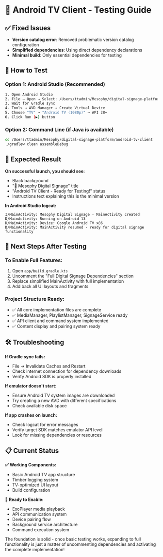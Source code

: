 # 🚀 Android TV Client - Testing Guide

## ✅ Fixed Issues
- **Version catalog error**: Removed problematic version catalog configuration
- **Simplified dependencies**: Using direct dependency declarations
- **Minimal build**: Only essential dependencies for testing

## 🔧 How to Test

### Option 1: Android Studio (Recommended)
```bash
1. Open Android Studio
2. File → Open → Select: /Users/ttadmin/Mesophy/digital-signage-platform/android-tv-client
3. Wait for Gradle sync
4. Tools → AVD Manager → Create Virtual Device
5. Choose "TV" → "Android TV (1080p)" → API 28+
6. Click Run (▶️) button
```

### Option 2: Command Line (if Java is available)
```bash
cd /Users/ttadmin/Mesophy/digital-signage-platform/android-tv-client
./gradlew clean assembleDebug
```

## 📱 Expected Result

**On successful launch, you should see:**
- Black background
- "🚀 Mesophy Digital Signage" title
- "Android TV Client - Ready for Testing!" status
- Instructions text explaining this is the minimal version

**In Android Studio logcat:**
```
I/MainActivity: Mesophy Digital Signage - MainActivity created
D/MainActivity: Running on Android 13
D/MainActivity: Device: Google Android TV x86
D/MainActivity: MainActivity resumed - ready for digital signage functionality
```

## 🔄 Next Steps After Testing

### To Enable Full Features:
1. Open `app/build.gradle.kts`
2. Uncomment the "Full Digital Signage Dependencies" section
3. Replace simplified MainActivity with full implementation
4. Add back all UI layouts and fragments

### Project Structure Ready:
- ✅ All core implementation files are complete
- ✅ MediaManager, PlaylistManager, SignageService ready
- ✅ API client and command system implemented
- ✅ Content display and pairing system ready

## 🛠 Troubleshooting

**If Gradle sync fails:**
- File → Invalidate Caches and Restart
- Check internet connection for dependency downloads
- Verify Android SDK is properly installed

**If emulator doesn't start:**
- Ensure Android TV system images are downloaded
- Try creating a new AVD with different specifications
- Check available disk space

**If app crashes on launch:**
- Check logcat for error messages
- Verify target SDK matches emulator API level
- Look for missing dependencies or resources

## 📋 Current Status

**✅ Working Components:**
- Basic Android TV app structure
- Timber logging system
- TV-optimized UI layout
- Build configuration

**🚧 Ready to Enable:**
- ExoPlayer media playback
- API communication system
- Device pairing flow
- Background service architecture
- Command execution system

The foundation is solid - once basic testing works, expanding to full functionality is just a matter of uncommenting dependencies and activating the complete implementation!